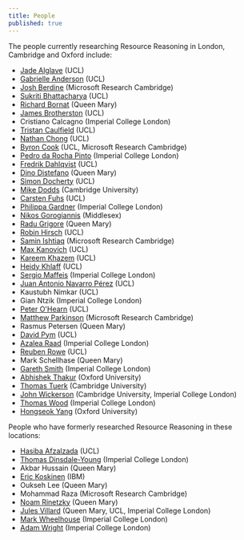 ```yaml
---
title: People
published: true
---
```


The people currently researching Resource Reasoning in London, Cambridge and Oxford include:

* [Jade Alglave](http://www0.cs.ucl.ac.uk/staff/J.Alglave/) (UCL)
* [Gabrielle Anderson](http://www0.cs.ucl.ac.uk/people/G.Anderson) (UCL)
* [Josh Berdine](http://research.microsoft.com/en-us/people/jjb/) (Microsoft Research Cambridge)
* [Sukriti Bhattacharya](http://www0.cs.ucl.ac.uk/people/S.Bhattacharya) (UCL)
* [Richard Bornat](http://www.eecs.qmul.ac.uk/~richard/) (Queen Mary)
* [James Brotherston](http://www0.cs.ucl.ac.uk/staff/J.Brotherston/) (UCL)
* Cristiano Calcagno (Imperial College London)
* [Tristan Caulfield](http://www0.cs.ucl.ac.uk/people/T.Caulfield/) (UCL)
* [Nathan Chong](http://www0.cs.ucl.ac.uk/people/N.Chong.html) (UCL)
* [Byron Cook](http://www0.cs.ucl.ac.uk/staff/b.cook/) (UCL, Microsoft Research Cambridge)
* [Pedro da Rocha Pinto](http://www.doc.ic.ac.uk/~pmd09/) (Imperial College London)
* [Fredrik Dahlqvist](http://www0.cs.ucl.ac.uk/people/F.Dahlqvist.html) (UCL)
* [Dino Distefano](http://www.eecs.qmul.ac.uk/~ddino/ddino_homepage/About_me.html) (Queen Mary)
* [Simon Docherty](http://www0.cs.ucl.ac.uk/people/S.Docherty.html) (UCL)
* [Mike Dodds](http://www.cl.cam.ac.uk/~md466/) (Cambridge University)
* [Carsten Fuhs](http://www.cs.ucl.ac.uk/staff/C.Fuhs/) (UCL)
* [Philippa Gardner](http://www.doc.ic.ac.uk/~pg) (Imperial College London)
* [Nikos Gorogiannis](http://www.eis.mdx.ac.uk/staffpages/nikosgkorogiannis/) (Middlesex)
* [Radu Grigore](http://rgrig.appspot.com/) (Queen Mary)
* [Robin Hirsch](http://www0.cs.ucl.ac.uk/people/R.Hirsch.html) (UCL)
* [Samin Ishtiaq](http://research.microsoft.com/en-us/people/sishtiaq/) (Microsoft Research Cambridge)
* [Max Kanovich](http://www.eecs.qmul.ac.uk/~mik/) (UCL)
* [Kareem Khazem](http://www.karkhaz.com/) (UCL)
* [Heidy Khlaff](http://heidykhlaaf.com/) (UCL)
* [Sergio Maffeis](http://www.doc.ic.ac.uk/~maffeis) (Imperial College London)
* [Juan Antonio Navarro Pérez](http://navarroj.com/research/) (UCL)
* Kaustubh Nimkar (UCL)
* Gian Ntzik (Imperial College London)
* [Peter O'Hearn](http://www0.cs.ucl.ac.uk/staff/p.ohearn/) (UCL)
* [Matthew Parkinson](http://www.cl.cam.ac.uk/~mjp41/) (Microsoft Research Cambridge)
* Rasmus Petersen (Queen Mary)
* [David Pym](http://www0.cs.ucl.ac.uk/staff/D.Pym/) (UCL)
* [Azalea Raad](http://www.doc.ic.ac.uk/~azalea/) (Imperial College London)
* [Reuben Rowe](http://www0.cs.ucl.ac.uk/staff/R.Rowe/) (UCL)
* Mark Schellhase (Queen Mary)
* [Gareth Smith](http://www.doc.ic.ac.uk/~gds) (Imperial College London)
* [Abhishek Thakur](http://www.cs.ox.ac.uk/people/abhishek.thakur/) (Oxford University)
* [Thomas Tuerk](http://www.cl.cam.ac.uk/~tt291/) (Cambridge University)
* [John Wickerson](http://www.cl.cam.ac.uk/~jpw48/) (Cambridge University, Imperial College London)
* [Thomas Wood](http://www.doc.ic.ac.uk/~tw1509) (Imperial College London)
* [Hongseok Yang](http://www.cs.ox.ac.uk/people/hongseok.yang/Public/Home.html) (Oxford University)

People who have formerly researched Resource Reasoning in these locations:

* [Hasiba Afzalzada](http://www0.cs.ucl.ac.uk/people/H.Afzalzada.html) (UCL)
* [Thomas Dinsdale-Young](http://www.doc.ic.ac.uk/~td202) (Imperial College London)
* Akbar Hussain (Queen Mary)
* [Eric Koskinen](http://cs.nyu.edu/~ejk/) (IBM)
* Oukseh Lee (Queen Mary)
* Mohammad Raza (Microsoft Research Cambridge)
* [Noam Rinetzky](http://www.cs.tau.ac.il/~maon/) (Queen Mary)
* [Jules Villard](http://www.doc.ic.ac.uk/~jvillar1/) (Queen Mary, UCL, Imperial College London)
* [Mark Wheelhouse](http://www.doc.ic.ac.uk/~mjw03) (Imperial College London)
* [Adam Wright](http://www.doc.ic.ac.uk/~adw07) (Imperial College London)